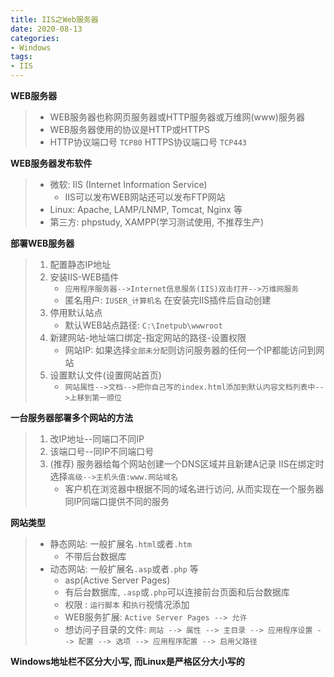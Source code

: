 ```yaml
---
title: IIS之Web服务器
date: 2020-08-13
categories:
- Windows
tags:
- IIS
---
```

**WEB服务器**

> * WEB服务器也称网页服务器或HTTP服务器或万维网(www)服务器
> * WEB服务器使用的协议是HTTP或HTTPS
> * HTTP协议端口号 `TCP80`  HTTPS协议端口号 `TCP443`

**WEB服务器发布软件**

> * 微软: IIS (Internet Information Service)
>   * IIS可以发布WEB网站还可以发布FTP网站
> * Linux:  Apache, LAMP/LNMP, Tomcat, Nginx 等
> * 第三方: phpstudy, XAMPP(学习测试使用, 不推荐生产)

**部署WEB服务器**

> 1. 配置静态IP地址
> 2. 安装IIS-WEB插件
>    * `应用程序服务器-->Internet信息服务(IIS)双击打开-->万维网服务`
>    * 匿名用户: `IUSER_计算机名` 在安装完IIS插件后自动创建
> 3. 停用默认站点
>    * 默认WEB站点路径: `C:\Inetpub\wwwroot`
> 4. 新建网站-地址端口绑定-指定网站的路径-设置权限
>    * 网站IP:  如果选择`全部未分配`则访问服务器的任何一个IP都能访问到网站
> 5. 设置默认文件(设置网站首页)
>    * `网站属性-->文档-->把你自己写的index.html添加到默认内容文档列表中-->上移到第一顺位`

**一台服务器部署多个网站的方法**

> 1. 改IP地址--同端口不同IP
> 2. 该端口号--同IP不同端口号
> 3. (推荐) 服务器给每个网站创建一个DNS区域并且新建A记录  IIS在绑定时选择`高级-->主机头值:www.网站域名`  
>    * 客户机在浏览器中根据不同的域名进行访问, 从而实现在一个服务器同IP同端口提供不同的服务

**网站类型**

> * 静态网站: 一般扩展名`.html`或者`.htm`
>   * 不带后台数据库
> * 动态网站: 一般扩展名`.asp`或者`.php` 等
>   * asp(Active Server Pages)
>   * 有后台数据库, `.asp`或`.php`可以连接前台页面和后台数据库
>   * 权限 : `运行脚本` 和`执行`视情况添加
>   * WEB服务扩展: `Active Server Pages --> 允许`
>   * 想访问子目录的文件: `网站 --> 属性 --> 主目录 --> 应用程序设置 --> 配置 --> 选项 --> 应用程序配置 --> 启用父路径`     

**Windows地址栏不区分大小写, 而Linux是严格区分大小写的**

